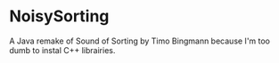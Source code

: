 # NoisySorting
A Java remake of Sound of Sorting by Timo Bingmann because I'm too dumb to instal C++ librairies.
